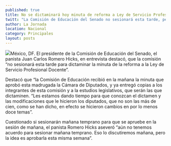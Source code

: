 ```yaml
---
published: true
title: No se dictaminará hoy minuta de reforma a Ley de Servicio Profesional Docente
twitt: "La Comisión de Educación del Senado no sesionará esta tarde, pero Se prevé que se apruebe esta semana: Romero Hicks."
author: La Jornada
location: Nacional
category: Principales
layout: posts
---
```


![](http://i.imgur.com/uXgElWZm.jpg)México, DF. El presidente de la Comisión de Educación del Senado, el panista Juan Carlos Romero Hicks, en entrevista destacó, que la comisión “no sesionará esta tarde para dictaminar la minuta de la reforma a la Ley de Servicio Profesional Docente”.

Destacó que “la Comisión de Educación recibió en la mañana la minuta que aprobó esta madrugada la Cámara de Diputados, y ya entregó copias a los integrantes de esta comisión y a la estudios legislativos, que serán las que dictaminen. “Les estamos dando tiempo para que conozcan el dictamen y las modificaciones que le hicieron los diputados, que no son las más de cien, como se han dicho, en efecto se hicieron cambios en por lo menos doce temas”.

Cuestionado si sesionarán mañana temprano para que se apruebe en la sesión de mañana, el panista Romero Hicks aseveró “aún no tenemos acuerdo para sesionar mañana temprano. Eso lo discutiremos mañana, pero la idea es aprobarla esta misma semana”.
